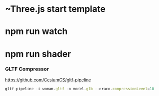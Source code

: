 # ~Three.js start template
# npm run watch
# npm run shader

### GLTF Compressor
https://github.com/CesiumGS/gltf-pipeline
```javascript
gltf-pipeline -i woman.gltf -o model.glb --draco.compressionLevel=10
```
